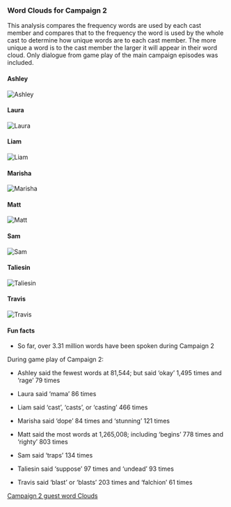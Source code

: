 
### Word Clouds for Campaign 2

This analysis compares the frequency words are used by each cast member
and compares that to the frequency the word is used by the whole cast to
determine how unique words are to each cast member. The more unique a
word is to the cast member the larger it will appear in their word
cloud. Only dialogue from game play of the main campaign episodes was
included.

#### Ashley

![Ashley](../plots/wordClouds/C2/C2ASHLEY.png)

#### Laura

![Laura](../plots/wordClouds/C2/C2LAURA.png)

#### Liam

![Liam](../plots/wordClouds/C2/C2LIAM.png)

#### Marisha

![Marisha](../plots/wordClouds/C2/C2MARISHA.png)

#### Matt

![Matt](../plots/wordClouds/C2/C2MATT.png)

#### Sam

![Sam](../plots/wordClouds/C2/C2SAM.png)

#### Taliesin

![Taliesin](../plots/wordClouds/C2/C2TALIESIN.png)

#### Travis

![Travis](../plots/wordClouds/C2/C2TRAVIS.png)

#### Fun facts

-   So far, over 3.31 million words have been spoken during Campaign 2

During game play of Campaign 2:

-   Ashley said the fewest words at 81,544; but said ‘okay’ 1,495 times
    and ‘rage’ 79 times

-   Laura said ‘mama’ 86 times

-   Liam said ‘cast’, ‘casts’, or ‘casting’ 466 times

-   Marisha said ‘dope’ 84 times and ‘stunning’ 121 times

-   Matt said the most words at 1,265,008; including ‘begins’ 778 times
    and ‘righty’ 803 times

-   Sam said ‘traps’ 134 times

-   Taliesin said ‘suppose’ 97 times and ‘undead’ 93 times

-   Travis said ‘blast’ or ‘blasts’ 203 times and ‘falchion’ 61 times

[Campaign 2 guest word
Clouds](wordCloudsGuests.md#word-clouds-for-campaign-2-guests)
